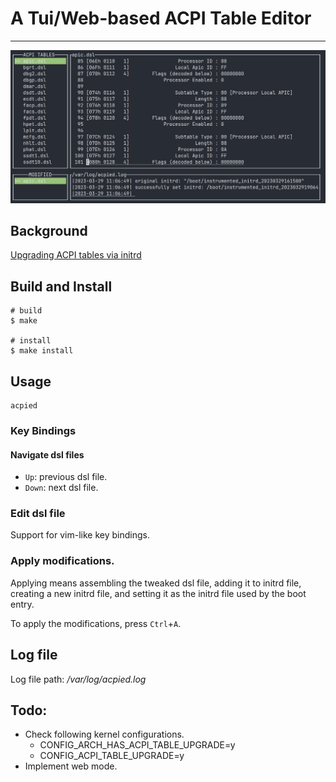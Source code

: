 # A Tui/Web-based ACPI Table Editor

---

![acpied](/images/acpied.png)

## Background

[Upgrading ACPI tables via initrd](https://www.kernel.org/doc/html/latest/admin-guide/acpi/initrd_table_override.html)

## Build and Install

```shell
# build
$ make

# install
$ make install
```

## Usage

```shell
acpied
```

### Key Bindings

#### Navigate dsl files

- `Up`: previous dsl file.
- `Down`: next dsl file.

### Edit dsl file

Support for vim-like key bindings.

### Apply modifications.

Applying means assembling the tweaked dsl file, adding it to initrd file,
creating a new initrd file, and setting it as the initrd file used by the
boot entry.

To apply the modifications, press `Ctrl`+`A`.

## Log file

Log file path: _/var/log/acpied.log_

## Todo:

- Check following kernel configurations.
  - CONFIG_ARCH_HAS_ACPI_TABLE_UPGRADE=y
  - CONFIG_ACPI_TABLE_UPGRADE=y
- Implement web mode.
